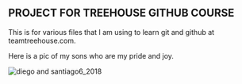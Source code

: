 ## PROJECT FOR TREEHOUSE GITHUB COURSE

This is for various files that I am using to learn git and github at teamtreehouse.com.

Here is a pic of my sons who are my pride and joy.

![diego and santiago6_2018](https://user-images.githubusercontent.com/33148009/41272764-5ff60568-6dcb-11e8-8dbd-5402e491a60c.jpg)
